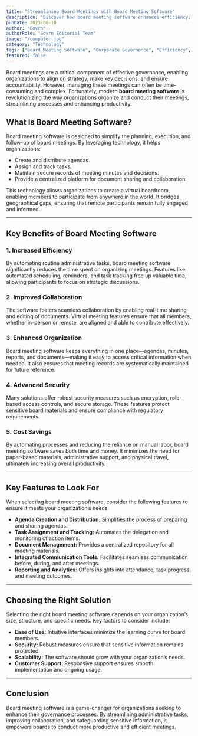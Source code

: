 ```yaml
---
title: "Streamlining Board Meetings with Board Meeting Software"
description: "Discover how board meeting software enhances efficiency, collaboration, and organization, saving time and money while improving governance processes."
pubDate: 2023-06-10
author: "Govrn"
authorRole: "Govrn Editorial Team"
image: "/computer.jpg"
category: "Technology"
tags: ["Board Meeting Software", "Corporate Governance", "Efficiency", "Collaboration"]
featured: false
---
```


Board meetings are a critical component of effective governance, enabling organizations to align on strategy, make key decisions, and ensure accountability. However, managing these meetings can often be time-consuming and complex. Fortunately, modern **board meeting software** is revolutionizing the way organizations organize and conduct their meetings, streamlining processes and enhancing productivity.

## What is Board Meeting Software?

Board meeting software is designed to simplify the planning, execution, and follow-up of board meetings. By leveraging technology, it helps organizations:

- Create and distribute agendas.
- Assign and track tasks.
- Maintain secure records of meeting minutes and decisions.
- Provide a centralized platform for document sharing and collaboration.

This technology allows organizations to create a virtual boardroom, enabling members to participate from anywhere in the world. It bridges geographical gaps, ensuring that remote participants remain fully engaged and informed.

---

## Key Benefits of Board Meeting Software

### **1. Increased Efficiency**
By automating routine administrative tasks, board meeting software significantly reduces the time spent on organizing meetings. Features like automated scheduling, reminders, and task tracking free up valuable time, allowing participants to focus on strategic discussions.

### **2. Improved Collaboration**
The software fosters seamless collaboration by enabling real-time sharing and editing of documents. Virtual meeting features ensure that all members, whether in-person or remote, are aligned and able to contribute effectively.

### **3. Enhanced Organization**
Board meeting software keeps everything in one place—agendas, minutes, reports, and documents—making it easy to access critical information when needed. It also ensures that meeting records are systematically maintained for future reference.

### **4. Advanced Security**
Many solutions offer robust security measures such as encryption, role-based access controls, and secure storage. These features protect sensitive board materials and ensure compliance with regulatory requirements.

### **5. Cost Savings**
By automating processes and reducing the reliance on manual labor, board meeting software saves both time and money. It minimizes the need for paper-based materials, administrative support, and physical travel, ultimately increasing overall productivity.

---

## Key Features to Look For

When selecting board meeting software, consider the following features to ensure it meets your organization’s needs:

- **Agenda Creation and Distribution:** Simplifies the process of preparing and sharing agendas.  
- **Task Assignment and Tracking:** Automates the delegation and monitoring of action items.  
- **Document Management:** Provides a centralized repository for all meeting materials.  
- **Integrated Communication Tools:** Facilitates seamless communication before, during, and after meetings.  
- **Reporting and Analytics:** Offers insights into attendance, task progress, and meeting outcomes.  

---

## Choosing the Right Solution

Selecting the right board meeting software depends on your organization’s size, structure, and specific needs. Key factors to consider include:

- **Ease of Use:** Intuitive interfaces minimize the learning curve for board members.  
- **Security:** Robust measures ensure that sensitive information remains protected.  
- **Scalability:** The software should grow with your organization’s needs.  
- **Customer Support:** Responsive support ensures smooth implementation and ongoing usage.

---

## Conclusion

Board meeting software is a game-changer for organizations seeking to enhance their governance processes. By streamlining administrative tasks, improving collaboration, and safeguarding sensitive information, it empowers boards to conduct more productive and efficient meetings.

